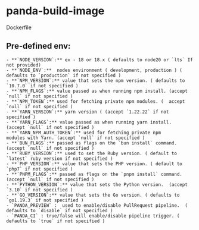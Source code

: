 # panda-build-image
Dockerfile


## Pre-defined env:

    - **`NODE_VERSION`:** ex - 18 or 18.x ( defaults to node20 or `lts` If not provided)
    - **`NODE_ENV`:**  nodes environment ( development, production ) ( defaults to `production` if not specified )
    - **`NPM_VERSION`:** value that sets the npm version. ( defaults to `10.7.0` if not specified )
    - **`NPM_FLAGS`:** value passed as when running npm install. (accept `null` if not specified )
    - **`NPM_TOKEN`:** used for fetching private npm modules. (  accept `null` if not specified )
    - **`YARN_VERSION`:** yarn version ( (accept `1.22.22` if not specified )
    - **`YARN_FLAGS`:** value passed as when running yarn install.  (accept `null` if not specified )
    - **`YARN_NPM_AUTH_TOKEN`:** used for fetching private npm modules with Yarn. (accept `null` if not specified )
    - **`BUN_FLAGS`:** passed as flags on the `bun install` command. (accept `null` if not specified )
    - **`RUBY_VERSION`:** used to set the Ruby version. ( default to `latest` ruby version if not specified )
    - **`PHP_VERSION`:** value that sets the PHP version. ( default to `php7` if not specified )
    - **`PNPM_FLAGS`:** passed as flags on the `pnpm install` command. (accept `null` if not specified )
    - **`PYTHON_VERSION`:** value that sets the Python version.  (accept `3.10` if not specified )
    - **`GO_VERSION`:** value that sets the Go version. ( defaults to `go1.19.3` if not specified )
    - `PANDA_PREVIEW` :  used to enable/disable PullRequest pipeline.  ( defaults to `disable` if not specified )
    - `PANDA_CI` : true/false will enable/disable pipeline trigger. ( defaults to `true` if not specified )
